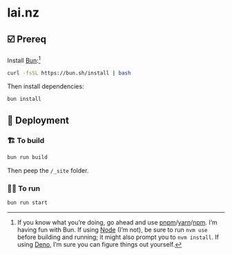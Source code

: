 # lai.nz

## ☑️ Prereq

Install [Bun](https://bun.sh):[^pkg]

```sh
curl -fsSL https://bun.sh/install | bash
```

Then install dependencies:

```sh
bun install
```

[^pkg]: If you know what you’re doing, go ahead and use [pnpm](https://pnpm.io)/[yarn](https://yarnpkg.com)/[npm](https://www.npmjs.com). I’m having fun with Bun. If using [Node](https://nodejs.org) (I’m not), be sure to run `nvm use` before building and running; it might also prompt you to `nvm install`. If using [Deno](https://deno.com), I’m sure you can figure things out yourself.

## 🚀 Deployment

### 🏗️ To build

```sh
bun run build
```

Then peep the `/_site` folder.

### 🏃‍♂️ To run

```sh
bun run start
```
